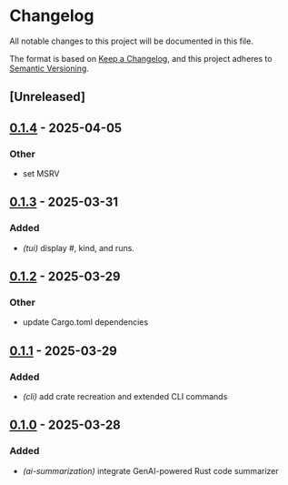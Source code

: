 # Changelog

All notable changes to this project will be documented in this file.

The format is based on [Keep a Changelog](https://keepachangelog.com/en/1.0.0/),
and this project adheres to [Semantic Versioning](https://semver.org/spec/v2.0.0.html).

## [Unreleased]

## [0.1.4](https://github.com/davehorner/cargo-e/compare/e_ai_summarize-v0.1.3...e_ai_summarize-v0.1.4) - 2025-04-05

### Other

- set MSRV

## [0.1.3](https://github.com/davehorner/cargo-e/compare/e_ai_summarize-v0.1.2...e_ai_summarize-v0.1.3) - 2025-03-31

### Added

- *(tui)* display #, kind, and runs.

## [0.1.2](https://github.com/davehorner/cargo-e/compare/e_ai_summarize-v0.1.1...e_ai_summarize-v0.1.2) - 2025-03-29

### Other

- update Cargo.toml dependencies

## [0.1.1](https://github.com/davehorner/cargo-e/compare/e_ai_summarize-v0.1.0...e_ai_summarize-v0.1.1) - 2025-03-29

### Added

- *(cli)* add crate recreation and extended CLI commands

## [0.1.0](https://github.com/davehorner/cargo-e/releases/tag/e_ai_summarize-v0.1.0) - 2025-03-28

### Added

- *(ai-summarization)* integrate GenAI-powered Rust code summarizer
